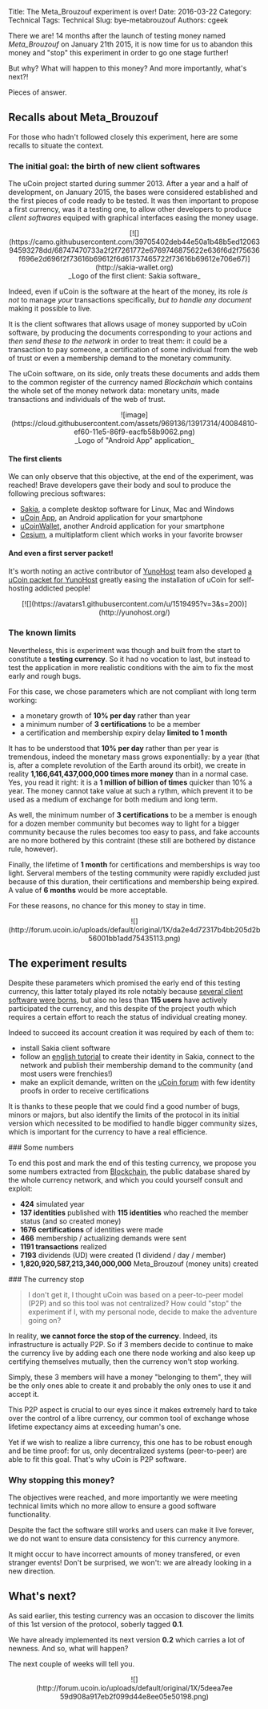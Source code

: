Title: The Meta_Brouzouf experiment is over!
Date: 2016-03-22
Category: Technical
Tags: Technical
Slug: bye-metabrouzouf
Authors: cgeek

There we are! 14 months after the launch of testing money named *Meta_Brouzouf* on January 21th 2015, it is now time for us to abandon this money and "stop" this experiment in order to go one stage further!

But why? What will happen to this money? And more importantly, what's next?!

Pieces of answer.
## Recalls about Meta_Brouzouf

For those who hadn't followed closely this experiment, here are some recalls to situate the context.
### The initial goal: the birth of new client softwares

The uCoin project started during summer 2013. After a year and a half of development, on January 2015, the bases were considered established and the first pieces of code ready to be tested. It was then important to propose a first currency, was it a testing one, to allow other developers to produce *client softwares* equiped with graphical interfaces easing the money usage.

<center>[![](https://camo.githubusercontent.com/39705402deb44e50a1b48b5ed1206394593278dd/68747470733a2f2f7261772e6769746875622e636f6d2f75636f696e2d696f2f73616b69612f6d61737465722f73616b69612e706e67)](http://sakia-wallet.org)</center> <center>_Logo of the first client: Sakia software_</center>

Indeed, even if uCoin is the software at the heart of the money, its role *is not* to manage *your* transactions specifically, *but to handle any document* making it possible to live.

It is the client softwares that allows usage of money supported by uCoin software, by producing the documents corresponding to your actions and *then send these to the network* in order to treat them: it could be a transaction to pay someone, a certification of some individual from the web of trust or even a membership demand to the monetary community.

The uCoin software, on its side, only treats these documents and adds them to the common register of the currency named *Blockchain* which contains the whole set of the money network data: monetary units, made transactions and individuals of the web of trust.

<center>![image](https://cloud.githubusercontent.com/assets/969136/13917314/40084810-ef60-11e5-86f9-eacfb58b9062.png)</center> <center>_Logo of "Android App" application_</center>

#### The first clients

We can only observe that this objective, at the end of the experiment, was reached! Brave developers gave their body and soul to produce the following precious softwares:

* [Sakia](http://sakia-wallet.org), a complete desktop software for Linux,   Mac and Windows
* [uCoin   App](https://play.google.com/store/apps/details?id=io.ucoin.android), an   Android application for your smartphone
* [uCoinWallet](https://play.google.com/store/apps/details?id=io.ucoin.android.wallet),   another Android application for your smartphone
* [Cesium](http://cesium.ucoin.fr/), a multiplatform client which works in   your favorite browser

#### And even a first server packet!

It's worth noting an active contributor of [YunoHost](http://yunohost.org) team also developed [a uCoin packet for YunoHost](https://github.com/duniter/duniter_ynh) greatly easing the installation of uCoin for self-hosting addicted people!

<center>[![](https://avatars1.githubusercontent.com/u/1519495?v=3&s=200)](http://yunohost.org/)</center>

### The known limits

Nevertheless, this is experiment was though and built from the start to constitute a **testing currency**. So it had no vocation to last, but instead to test the application in more realistic conditions with the aim to fix the most early and rough bugs.

For this case, we chose parameters which are not compliant with long term working:

* a monetary growth of **10% per day** rather than year
* a minimum number of **3 certifications** to be a member
* a certification and membership expiry delay **limited to 1 month**

It has to be understood that **10% per day** rather than per year is tremendous, indeed the monetary mass grows exponentially: by a year (that is, after a complete revolution of the Earth around its orbit), we create in reality **1,166,641,437,000,000 times more money** than in a normal case. Yes, you read it right: it is a **1 million of billion of times** quicker than 10% a year. The money cannot take value at such a rythm, which prevent it to be used as a medium of exchange for both medium and long term.

As well, the minimum number of **3 certifications** to be a member is enough for a dozen member community but becomes way to light for a bigger community because the rules becomes too easy to pass, and fake accounts are no more bothered by this contraint (these still are bothered by distance rule, however).

Finally, the lifetime of **1 month** for certifications and memberships is way too light. Serveral members of the testing community were rapidly excluded just because of this duration, their certifications and membership being expired. A value of **6 months** would be more acceptable.

For these reasons, no chance for this money to stay in time.

<center>![](http://forum.ucoin.io/uploads/default/original/1X/da2e4d72317b4bb205d2b56001bb1add75435113.png)</center>

## The experiment results

Despite these parameters which promised the early end of this testing currency, this latter totaly played its role notably because [several client software were borns](#thefirstclients), but also no less than **115 users** have actively participated the currency, and this despite of the project youth which requires a certain effort to reach the status of individual creating money.

Indeed to succeed its account creation it was required by each of them to:

* install Sakia client software
* follow an [english   tutorial](https://forum.ucoin.io/t/tutorial-subscribe-to-the-testing-currency/143)   to create their identity in Sakia, connect to the network and publish   their membership demand to the community (and most users were frenchies!)
* make an explicit demande, written on the [uCoin   forum](https://forum.ucoin.io) with few identity proofs in order to   receive certifications

It is thanks to these people that we could find a good number of bugs, minors or majors, but also identify the limits of the protocol in its initial version which necessited to be modified to handle bigger community sizes, which is important for the currency to have a real efficience.



### Some numbers

To end this post and mark the end of this testing currency, we propose you some numbers extracted from [Blockchain](https://en.wikipedia.org/wiki/Block_chain_(database)), the public database shared by the whole currency network, and which you could yourself consult and exploit:

* **424** simulated year
* **137 identities** published with **115 identities** who reached the   member status (and so created money)
* **1676 certifications** of identities were made
* **466** membership / actualizing demands were sent
* **1191 transactions** realized
* **7193** dividends (UD) were created (1 dividend / day / member)
* **1,820,920,587,213,340,000,000** Meta_Brouzouf (money units) created

### The currency stop

> I don't get it, I thought uCoin was based on a peer-to-peer model (P2P) and so this tool was not centralized? How could "stop" the experiment if I, with my personal node, decide to make the adventure going on?

In reality, **we cannot force the stop of the currency**. Indeed, its infrastructure is actually P2P. So if 3 members decide to continue to make the currency live by adding each one there node working and also keep up certifying themselves mutually, then the currency won't stop working.

Simply, these 3 members will have a money "belonging to them", they will be the only ones able to create it and probably the only ones to use it and accept it.

This P2P aspect is crucial to our eyes since it makes extremely hard to take over the control of a libre currency, our common tool of exchange whose lifetime expectancy aims at exceeding human's one.

Yet if we wish to realize a libre currency, this one has to be robust enough and be time proof: for us, only decentralized systems (peer-to-peer) are able to fit this goal. That's why uCoin is P2P software.
### Why stopping this money?

The objectives were reached, and more importantly we were meeting technical limits which no more allow to ensure a good software functionality.

Despite the fact the software still works and users can make it live forever, we do not want to ensure data consistency for this currency anymore.

It might occur to have incorrect amounts of money transfered, or even stranger events! Don't be surprised, we won't: we are already looking in a new direction.
## What's next?

As said earlier, this testing currency was an occasion to discover the limits of this 1st version of the protocol, soberly tagged **0.1**.

We have already implemented its next version **0.2** which carries a lot of newness. And so, what will happen?

The next couple of weeks will tell you.

<center><div style="width: 400px">![](http://forum.ucoin.io/uploads/default/original/1X/5deea7ee59d908a917eb2f099d44e8ee05e50198.png)</div></center> 
